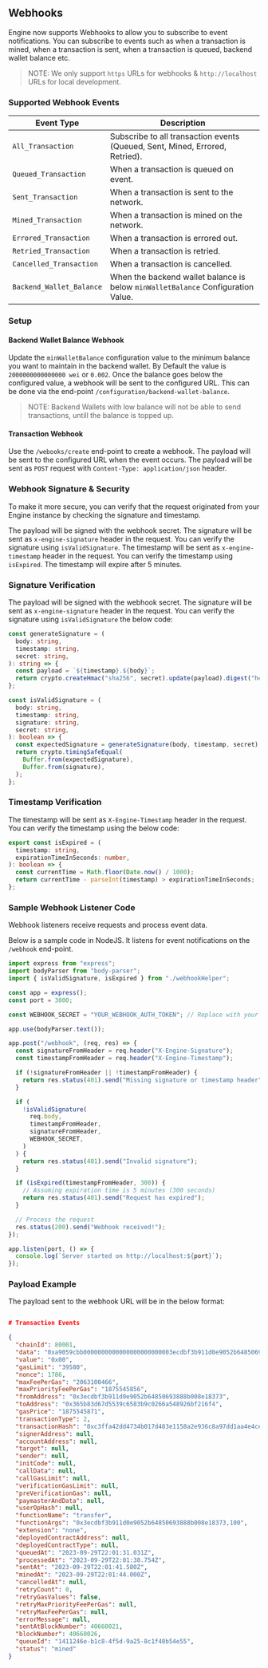 ## Webhooks

Engine now supports Webhooks to allow you to subscribe to event notifications. You can subscribe to events such as when a transaction is mined, when a transaction is sent, when a transaction is queued, backend wallet balance etc.

> NOTE: We only support `https` URLs for webhooks & `http://localhost` URLs for local development.

### Supported Webhook Events

| Event Type               | Description                                                                      |
| ------------------------ | -------------------------------------------------------------------------------- |
| `All_Transaction`        | Subscribe to all transaction events (Queued, Sent, Mined, Errored, Retried).     |
| `Queued_Transaction`     | When a transaction is queued on event.                                           |
| `Sent_Transaction`       | When a transaction is sent to the network.                                       |
| `Mined_Transaction`      | When a transaction is mined on the network.                                      |
| `Errored_Transaction`    | When a transaction is errored out.                                               |
| `Retried_Transaction`    | When a transaction is retried.                                                   |
| `Cancelled_Transaction`  | When a transaction is cancelled.                                                 |
| `Backend_Wallet_Balance` | When the backend wallet balance is below `minWalletBalance` Configuration Value. |

### Setup

#### Backend Wallet Balance Webhook

Update the `minWalletBalance` configuration value to the minimum balance you want to maintain in the backend wallet. By Default the value is `2000000000000000 wei` or `0.002`. Once the balance goes below the configured value, a webhook will be sent to the configured URL. This can be done via the end-point `/configuration/backend-wallet-balance`.

> NOTE: Backend Wallets with low balance will not be able to send transactions, untill the balance is topped up.

#### Transaction Webhook

Use the `/webooks/create` end-point to create a webhook. The payload will be sent to the configured URL when the event occurs. The payload will be sent as `POST` request with `Content-Type: application/json` header.

### Webhook Signature & Security

To make it more secure, you can verify that the request originated from your Engine instance by checking the signature and timestamp.

The payload will be signed with the webhook secret. The signature will be sent as `x-engine-signature` header in the request. You can verify the signature using `isValidSignature`. The timestamp will be sent as `x-engine-timestamp` header in the request. You can verify the timestamp using `isExpired`. The timestamp will expire after 5 minutes.

### Signature Verification

The payload will be signed with the webhook secret. The signature will be sent as `x-engine-signature` header in the request. You can verify the signature using `isValidSignature` the below code:

```ts
const generateSignature = (
  body: string,
  timestamp: string,
  secret: string,
): string => {
  const payload = `${timestamp}.${body}`;
  return crypto.createHmac("sha256", secret).update(payload).digest("hex");
};

const isValidSignature = (
  body: string,
  timestamp: string,
  signature: string,
  secret: string,
): boolean => {
  const expectedSignature = generateSignature(body, timestamp, secret);
  return crypto.timingSafeEqual(
    Buffer.from(expectedSignature),
    Buffer.from(signature),
  );
};
```

### Timestamp Verification

The timestamp will be sent as `X-Engine-Timestamp` header in the request. You can verify the timestamp using the below code:

```ts
export const isExpired = (
  timestamp: string,
  expirationTimeInSeconds: number,
): boolean => {
  const currentTime = Math.floor(Date.now() / 1000);
  return currentTime - parseInt(timestamp) > expirationTimeInSeconds;
};
```

### Sample Webhook Listener Code

Webhook listeners receive requests and process event data.

Below is a sample code in NodeJS. It listens for event notifications on the `/webhook` end-point.

```ts
import express from "express";
import bodyParser from "body-parser";
import { isValidSignature, isExpired } from "./webhookHelper";

const app = express();
const port = 3000;

const WEBHOOK_SECRET = "YOUR_WEBHOOK_AUTH_TOKEN"; // Replace with your secret

app.use(bodyParser.text());

app.post("/webhook", (req, res) => {
  const signatureFromHeader = req.header("X-Engine-Signature");
  const timestampFromHeader = req.header("X-Engine-Timestamp");

  if (!signatureFromHeader || !timestampFromHeader) {
    return res.status(401).send("Missing signature or timestamp header");
  }

  if (
    !isValidSignature(
      req.body,
      timestampFromHeader,
      signatureFromHeader,
      WEBHOOK_SECRET,
    )
  ) {
    return res.status(401).send("Invalid signature");
  }

  if (isExpired(timestampFromHeader, 300)) {
    // Assuming expiration time is 5 minutes (300 seconds)
    return res.status(401).send("Request has expired");
  }

  // Process the request
  res.status(200).send("Webhook received!");
});

app.listen(port, () => {
  console.log(`Server started on http://localhost:${port}`);
});
```

### Payload Example

The payload sent to the webhook URL will be in the below format:

```json

# Transaction Events

{
  "chainId": 80001,
  "data": "0xa9059cbb0000000000000000000000003ecdbf3b911d0e9052b64850693888b008e183730000000000000000000000000000000000000000000000000000000000000064",
  "value": "0x00",
  "gasLimit": "39580",
  "nonce": 1786,
  "maxFeePerGas": "2063100466",
  "maxPriorityFeePerGas": "1875545856",
  "fromAddress": "0x3ecdbf3b911d0e9052b64850693888b008e18373",
  "toAddress": "0x365b83d67d5539c6583b9c0266a548926bf216f4",
  "gasPrice": "1875545871",
  "transactionType": 2,
  "transactionHash": "0xc3ffa42dd4734b017d483e1158a2e936c8a97dd1aa4e4ce11df80ac8e81d2c7e",
  "signerAddress": null,
  "accountAddress": null,
  "target": null,
  "sender": null,
  "initCode": null,
  "callData": null,
  "callGasLimit": null,
  "verificationGasLimit": null,
  "preVerificationGas": null,
  "paymasterAndData": null,
  "userOpHash": null,
  "functionName": "transfer",
  "functionArgs": "0x3ecdbf3b911d0e9052b64850693888b008e18373,100",
  "extension": "none",
  "deployedContractAddress": null,
  "deployedContractType": null,
  "queuedAt": "2023-09-29T22:01:31.031Z",
  "processedAt": "2023-09-29T22:01:38.754Z",
  "sentAt": "2023-09-29T22:01:41.580Z",
  "minedAt": "2023-09-29T22:01:44.000Z",
  "cancelledAt": null,
  "retryCount": 0,
  "retryGasValues": false,
  "retryMaxPriorityFeePerGas": null,
  "retryMaxFeePerGas": null,
  "errorMessage": null,
  "sentAtBlockNumber": 40660021,
  "blockNumber": 40660026,
  "queueId": "1411246e-b1c8-4f5d-9a25-8c1f40b54e55",
  "status": "mined"
}
```
